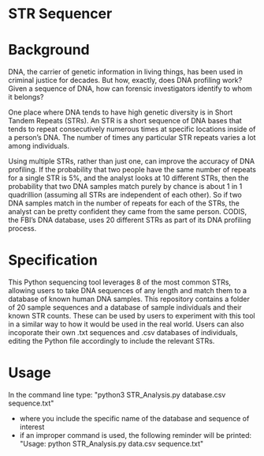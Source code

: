 # STR Sequencer

# Background
DNA, the carrier of genetic information in living things, has been used in criminal justice for decades. But how, exactly, does DNA profiling work? Given a sequence of DNA, how can forensic investigators identify to whom it belongs?

One place where DNA tends to have high genetic diversity is in Short Tandem Repeats (STRs). An STR is a short sequence of DNA bases that tends to repeat consecutively numerous times at specific locations inside of a person’s DNA. The number of times any particular STR repeats varies a lot among individuals.

Using multiple STRs, rather than just one, can improve the accuracy of DNA profiling. If the probability that two people have the same number of repeats for a single STR is 5%, and the analyst looks at 10 different STRs, then the probability that two DNA samples match purely by chance is about 1 in 1 quadrillion (assuming all STRs are independent of each other). So if two DNA samples match in the number of repeats for each of the STRs, the analyst can be pretty confident they came from the same person. CODIS, the FBI’s DNA database, uses 20 different STRs as part of its DNA profiling process.

# Specification
This Python sequencing tool leverages 8 of the most common STRs, allowing users to take DNA sequences of any length and match them to a database of known human DNA samples. This repository contains a folder of 20 sample sequences and a database of sample individuals and their known STR counts. These can be used by users to experiment with this tool in a similar way to how it would be used in the real world. Users can also incoporate their own .txt sequences and .csv databases of individuals, editing the Python file accordingly to include the relevant STRs.

# Usage
In the command line type: "python3 STR_Analysis.py database.csv sequence.txt"
- where you include the specific name of the database and sequence of interest
- if an improper command is used, the following reminder will be printed: "Usage: python STR_Analysis.py data.csv sequence.txt"
